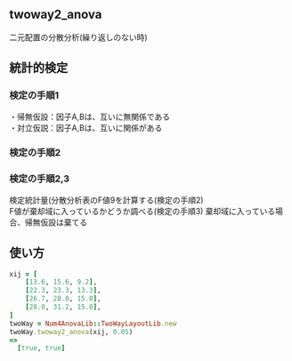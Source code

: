 twoway2_anova
-------------
二元配置の分散分析(繰り返しのない時)

## 統計的検定
### 検定の手順1

・帰無仮設：因子A,Bは、互いに無関係である  
・対立仮説：因子A,Bは、互いに関係がある  

### 検定の手順2

### 検定の手順2,3

検定統計量(分散分析表のF値9を計算する(検定の手順2)  
F値が棄却域に入っているかどうか調べる(検定の手順3)
棄却域に入っている場合、帰無仮設は棄てる

## 使い方

```ruby
xij = [
    [13.6, 15.6, 9.2],
    [22.3, 23.3, 13.3],
    [26.7, 28.8, 15.0],
    [28.0, 31.2, 15.8],
]
twoWay = Num4AnovaLib::TwoWayLayoutLib.new 
twoWay.twoway2_anova(xij, 0.05)
=>
  [true, true]
```

